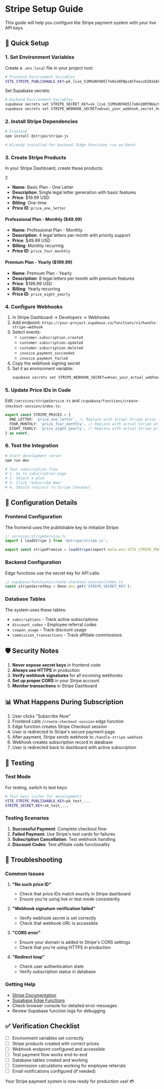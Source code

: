 # Stripe Setup Guide

This guide will help you configure the Stripe payment system with your live API keys.

## 🚀 Quick Setup

### 1. Set Environment Variables

Create a `.env.local` file in your project root:

```bash
# Frontend Environment Variables
VITE_STRIPE_PUBLISHABLE_KEY=pk_live_51MhGNYHO5lTe0n28FNpzACFeovzKZ6SGE68lBDiF8BSLiOvg7p7jwIYN8tQdyDbkO2AGI8x3hAku7OHsrkpCAHqx00S8VNdGZl
```

Set Supabase secrets:

```bash
# Backend Environment Variables
supabase secrets set STRIPE_SECRET_KEY=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
supabase secrets set STRIPE_WEBHOOK_SECRET=whsec_your_webhook_secret_here
```

### 2. Install Stripe Dependencies

```bash
# Frontend
npm install @stripe/stripe-js

# Already installed for backend (Edge Functions run on Deno)
```

### 3. Create Stripe Products

In your Stripe Dashboard, create these products:

2
- **Name**: Basic Plan - One Letter
- **Description**: Single legal letter generation with basic features
- **Price**: $19.99 USD
- **Billing**: One-time
- **Price ID**: `price_one_letter`

#### Professional Plan - Monthly ($49.99)
- **Name**: Professional Plan - Monthly
- **Description**: 4 legal letters per month with priority support
- **Price**: $49.99 USD
- **Billing**: Monthly recurring
- **Price ID**: `price_four_monthly`

#### Premium Plan - Yearly ($199.99)
- **Name**: Premium Plan - Yearly
- **Description**: 8 legal letters per month with premium features
- **Price**: $199.99 USD
- **Billing**: Yearly recurring
- **Price ID**: `price_eight_yearly`

### 4. Configure Webhooks

1. In Stripe Dashboard → Developers → Webhooks
2. Add endpoint: `https://your-project.supabase.co/functions/v1/handle-stripe-webhook`
3. Select events:
   - `customer.subscription.created`
   - `customer.subscription.updated`
   - `customer.subscription.deleted`
   - `invoice.payment_succeeded`
   - `invoice.payment_failed`
4. Copy the webhook signing secret
5. Set it as environment variable:
   ```bash
   supabase secrets set STRIPE_WEBHOOK_SECRET=whsec_your_actual_webhook_secret
   ```

### 5. Update Price IDs in Code

Edit `/services/stripeService.ts` and `/supabase/functions/create-checkout-session/index.ts`:

```typescript
export const STRIPE_PRICES = {
  ONE_LETTER: 'price_one_letter', // Replace with actual Stripe price ID
  FOUR_MONTHLY: 'price_four_monthly', // Replace with actual Stripe price ID
  EIGHT_YEARLY: 'price_eight_yearly', // Replace with actual Stripe price ID
} as const;
```

### 6. Test the Integration

```bash
# Start development server
npm run dev

# Test subscription flow
# 1. Go to subscription page
# 2. Select a plan
# 3. Click "Subscribe Now"
# 4. Should redirect to Stripe Checkout
```

## 🔧 Configuration Details

### Frontend Configuration

The frontend uses the publishable key to initialize Stripe:

```typescript
// services/stripeService.ts
import { loadStripe } from '@stripe/stripe-js';

export const stripePromise = loadStripe(import.meta.env.VITE_STRIPE_PUBLISHABLE_KEY);
```

### Backend Configuration

Edge functions use the secret key for API calls:

```typescript
// supabase/functions/create-checkout-session/index.ts
const stripeSecretKey = Deno.env.get('STRIPE_SECRET_KEY');
```

### Database Tables

The system uses these tables:
- `subscriptions` - Track active subscriptions
- `discount_codes` - Employee referral codes
- `coupon_usage` - Track discount usage
- `commission_transactions` - Track affiliate commissions

## 🛡️ Security Notes

1. **Never expose secret keys** in frontend code
2. **Always use HTTPS** in production
3. **Verify webhook signatures** for all incoming webhooks
4. **Set up proper CORS** in your Stripe account
5. **Monitor transactions** in Stripe Dashboard

## 📊 What Happens During Subscription

1. User clicks "Subscribe Now"
2. Frontend calls `/create-checkout-session` edge function
3. Edge function creates Stripe Checkout session
4. User is redirected to Stripe's secure payment page
5. After payment, Stripe sends webhook to `/handle-stripe-webhook`
6. Webhook creates subscription record in database
7. User is redirected back to dashboard with active subscription

## 🧪 Testing

### Test Mode

For testing, switch to test keys:

```bash
# Test keys (safer for development)
VITE_STRIPE_PUBLISHABLE_KEY=pk_test_...
STRIPE_SECRET_KEY=sk_test_...
```

### Testing Scenarios

1. **Successful Payment**: Complete checkout flow
2. **Failed Payment**: Use Stripe's test cards for failures
3. **Subscription Cancellation**: Test webhook handling
4. **Discount Codes**: Test affiliate code functionality

## 🚨 Troubleshooting

### Common Issues

1. **"No such price ID"**
   - Check that price IDs match exactly in Stripe dashboard
   - Ensure you're using live or test mode consistently

2. **"Webhook signature verification failed"**
   - Verify webhook secret is set correctly
   - Check that webhook URL is accessible

3. **"CORS error"**
   - Ensure your domain is added to Stripe's CORS settings
   - Check that you're using HTTPS in production

4. **"Redirect loop"**
   - Check user authentication state
   - Verify subscription status in database

### Getting Help

- [Stripe Documentation](https://stripe.com/docs)
- [Supabase Edge Functions](https://supabase.com/docs/guides/functions)
- Check browser console for detailed error messages
- Review Supabase function logs for debugging

## ✅ Verification Checklist

- [ ] Environment variables set correctly
- [ ] Stripe products created with correct prices
- [ ] Webhook endpoint configured and accessible
- [ ] Test payment flow works end-to-end
- [ ] Database tables created and working
- [ ] Commission calculations working for employee referrals
- [ ] Email notifications configured (if needed)

Your Stripe payment system is now ready for production use! 💳